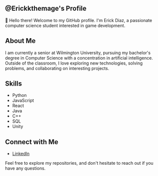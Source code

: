 ## @Erickkthemage's Profile

👋 Hello there! Welcome to my GitHub profile. I'm Erick Diaz, a passionate computer science student interested in game development.

## About Me

I am currently a senior at Wilmington University, pursuing my bachelor's degree in Computer Science with a concentration in artificial intelligence. Outside of the classroom, I love exploring new technologies, solving problems, and collaborating on interesting projects.

## Skills

- Python
- JavaScript
- React
- Java
- C++
- SQL
- Unity

## Connect with Me

- [LinkedIn](https://www.linkedin.com/in/erick-diaz-dev/)

Feel free to explore my repositories, and don't hesitate to reach out if you have any questions.

<!---
Erickkthemage/Erickkthemage is a ✨ special ✨ repository because its `README.md` (this file) appears on your GitHub profile.
You can click the Preview link to take a look at your changes.
--->
